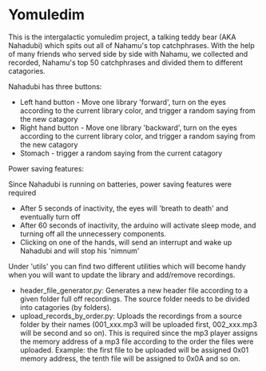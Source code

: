 # Yomuledim

This is the intergalactic yomuledim project, a talking teddy bear (AKA Nahadubi) which spits out all of Nahamu's top catchphrases.
With the help of many friends who served side by side with Nahamu, we collected and recorded, Nahamu's top 50 catchphrases and divided them to different catagories.


Nahadubi has three buttons:
  - Left hand button - Move one library 'forward', turn on the eyes according to the current library color, and trigger a random saying from the new catagory
  - Right hand button - Move one library 'backward', turn on the eyes according to the current library color, and trigger a random saying from the new catagory
  - Stomach - trigger a random saying from the current catagory

Power saving features:

  Since Nahadubi is running on batteries, power saving features were required
   - After 5 seconds of inactivity, the eyes will 'breath to death' and eventually turn off
   - After 60 seconds of inactivity, the arduino will activate sleep mode, and turning off all the unnecessery components.
   - Clicking on one of the hands, will send an interrupt and wake up Nahadubi and will stop his 'nimnum'
  
  
 Under 'utils' you can find two different utilities which will become handy when you will want to update the library and add/remove recordings.
 
 - header_file_generator.py: Generates a new header file according to a given folder full off recordings. The source folder needs to be divided into catagories (by folders). 
 - upload_records_by_order.py: Uploads the recordings from a source folder by their names (001_xxx.mp3 will be uploaded first, 002_xxx.mp3 will be second and so on). This is required since the mp3 player assigns the memory address of a mp3 file according to the order the files were uploaded. Example: the first file to be uploaded will be assigned 0x01 memory address, the tenth file will be assigned to 0x0A and so on.
